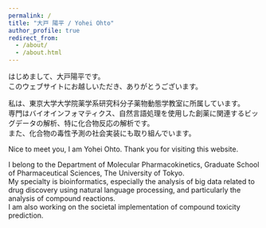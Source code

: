 ```yaml
---
permalink: /
title: "大戸 陽平 / Yohei Ohto"
author_profile: true
redirect_from: 
  - /about/
  - /about.html
---
```


はじめまして、大戸陽平です。  
このウェブサイトにお越しいただき、ありがとうございます。  
  
私は、東京大学大学院薬学系研究科分子薬物動態学教室に所属しています。  
専門はバイオインフォマティクス、自然言語処理を使用した創薬に関連するビッグデータの解析、特に化合物反応の解析です。  
また、化合物の毒性予測の社会実装にも取り組んでいます。  

Nice to meet you, I am Yohei Ohto. Thank you for visiting this website.  
  
I belong to the Department of Molecular Pharmacokinetics, Graduate School of Pharmaceutical Sciences, The University of Tokyo.  
My specialty is bioinformatics, especially the analysis of big data related to drug discovery using natural language processing, and particularly the analysis of compound reactions.  
I am also working on the societal implementation of compound toxicity prediction.  
